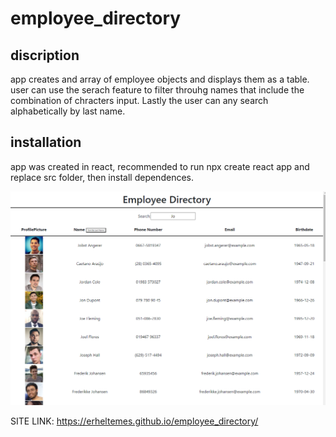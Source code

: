 # employee_directory

## discription
app creates and array of employee objects and displays them as a table.
user can use the serach feature to filter throuhg names that include the combination of chracters input.
Lastly the user can any search alphabetically by last name.

## installation
app was created in react, recommended to run npx create react app and replace src folder, then install dependences.

![employee_directory_image](src/img/employee_directory.PNG?raw=true) 

SITE LINK: https://erheltemes.github.io/employee_directory/

